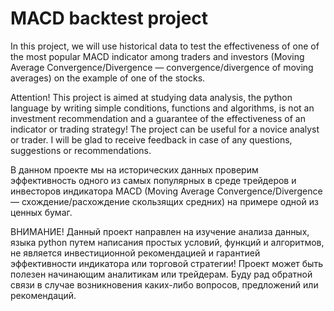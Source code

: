 # MACD backtest project
In this project, we will use historical data to test the effectiveness of one of the most popular MACD indicator among traders and investors (Moving Average Convergence/Divergence — convergence/divergence of moving averages) on the example of one of the stocks.

Attention! This project is aimed at studying data analysis, the python language by writing simple conditions, functions and algorithms, is not an investment recommendation and a guarantee of the effectiveness of an indicator or trading strategy! The project can be useful for a novice analyst or trader. I will be glad to receive feedback in case of any questions, suggestions or recommendations.


В данном проекте мы на исторических данных проверим эффективность одного из самых популярных в среде трейдеров и инвесторов индикатора MACD (Moving Average Convergence/Divergence — схождение/расхождение скользящих средних) на примере одной из ценных бумаг.

ВНИМАНИЕ! Данный проект направлен на изучение анализа данных, языка python путем написания простых условий, функций и алгоритмов, не является инвестиционной рекомендацией и гарантией эффективности индикатора или торговой стратегии! Проект может быть полезен начинающим аналитикам или трейдерам. Буду рад обратной связи в случае возникновения каких-либо вопросов, предложений или рекомендаций.
